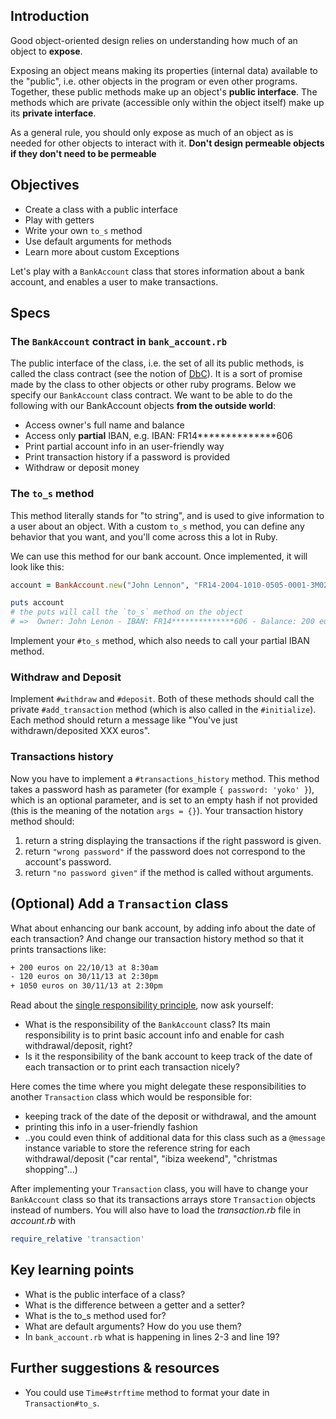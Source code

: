 ## Introduction

Good object-oriented design relies on understanding how much of an object to **expose**.

Exposing an object means making its properties (internal data) available to the "public", i.e. other objects in the program or even other programs. Together, these public methods make up an object's **public interface**. The methods which are private (accessible only within the object itself) make up its **private interface**.

As a general rule, you should only expose as much of an object as is needed for other objects to interact with it. **Don't design permeable objects if they don't need to be permeable**

## Objectives

- Create a class with a public interface
- Play with getters
- Write your own `to_s` method
- Use default arguments for methods
- Learn more about custom Exceptions

Let's play with a `BankAccount` class that stores information about a bank account, and enables a user to make transactions.

## Specs

### The `BankAccount` contract in `bank_account.rb`

The public interface of the class, i.e. the set of all its public methods, is called the class contract (see the notion of [DbC](http://en.wikipedia.org/wiki/Design_by_contract)). It is a sort of promise made by the class to other objects or other ruby programs. Below we specify our `BankAccount` class contract. We want to be able to do the following with our BankAccount objects **from the outside world**:

* Access owner's full name and balance
* Access only **partial** IBAN, e.g. IBAN: FR14**************606
* Print partial account info in an user-friendly way
* Print transaction history if a password is provided
* Withdraw or deposit money

### The `to_s` method


This method literally stands for "to string", and is used to give information to a user about an object. With a custom `to_s` method, you can define any behavior that you want, and you'll come across this a lot in Ruby.

We can use this method for our bank account. Once implemented, it will look like this:

```ruby
account = BankAccount.new("John Lennon", "FR14-2004-1010-0505-0001-3M02-606", 200, "yoko")

puts account
# the puts will call the `to_s` method on the object
# =>  Owner: John Lenon - IBAN: FR14**************606 - Balance: 200 euros
```

Implement your `#to_s` method, which also needs to call your partial IBAN method.

### Withdraw and Deposit

Implement `#withdraw` and `#deposit`. Both of these methods should call the private `#add_transaction` method (which is also called in the `#initialize`). Each method should return a message like "You've just withdrawn/deposited XXX euros".

### Transactions history

Now you have to implement a `#transactions_history` method. This method takes a password hash as parameter (for example `{ password: 'yoko' }`), which is an optional parameter, and is set to an empty hash if not provided (this is the meaning of the notation `args = {}`). Your transaction history method should:

1. return a string displaying the transactions if the right password is given.
2. return `"wrong password"` if the password does not correspond to the account's password.
3. return `"no password given"` if the method is called without arguments.

## (Optional) Add a `Transaction` class

What about enhancing our bank account, by adding info about the date of each transaction? And change our transaction history method so that it prints transactions like:

```bash
+ 200 euros on 22/10/13 at 8:30am
- 120 euros on 30/11/13 at 2:30pm
+ 1050 euros on 30/11/13 at 2:30pm
```

Read about the [single responsibility principle](http://en.wikipedia.org/wiki/Single_responsibility_principle), now ask yourself:
- What is the responsibility of the `BankAccount` class? Its main responsibility is to print basic account info and enable for cash withdrawal/deposit, right?
- Is it the responsibility of the bank account to keep track of the date of each transaction or to print each transaction nicely?

Here comes the time where you might delegate these responsibilities to another `Transaction` class which would be responsible for:
- keeping track of the date of the deposit or withdrawal, and the amount
- printing this info in a user-friendly fashion
- ..you could even think of additional data for this class such as a `@message` instance variable to store the reference string for each withdrawal/deposit ("car rental", "ibiza weekend", "christmas shopping"...)

After implementing your `Transaction` class, you will have to change your `BankAccount` class so that its transactions arrays store `Transaction` objects instead of numbers. You will also have to load the *transaction.rb* file in *account.rb* with

```ruby
require_relative 'transaction'
```

## Key learning points

- What is the public interface of a class?
- What is the difference between a getter and a setter?
- What is the to_s method used for?
- What are default arguments? How do you use them?
- In `bank_account.rb` what is happening in lines 2-3 and line 19?

## Further suggestions & resources

- You could use `Time#strftime` method to format your date in `Transaction#to_s`.
